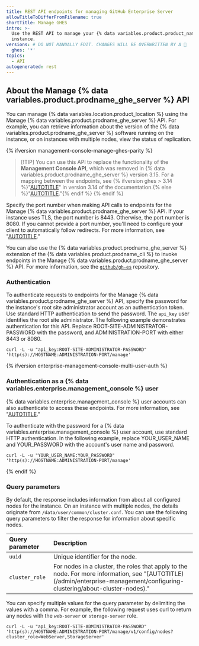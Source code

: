 ```yaml
---
title: REST API endpoints for managing GitHub Enterprise Server
allowTitleToDifferFromFilename: true
shortTitle: Manage GHES
intro: >-
  Use the REST API to manage your {% data variables.product.product_name %}
  instance.
versions: # DO NOT MANUALLY EDIT. CHANGES WILL BE OVERWRITTEN BY A 🤖
  ghes: '*'
topics:
  - API
autogenerated: rest
---
```


## About the Manage {% data variables.product.prodname_ghe_server %} API

You can manage {% data variables.location.product_location %} using the Manage {% data variables.product.prodname_ghe_server %} API. For example, you can retrieve information about the version of the {% data variables.product.prodname_ghe_server %} software running on the instance, or on instances with multiple nodes, view the status of replication.

{% ifversion management-console-manage-ghes-parity %}
> [!TIP] You can use this API to replace the functionality of the **Management Console API**, which was removed in {% data variables.product.prodname_ghe_server %} version 3.15. For a mapping between the endpoints, see {% ifversion ghes > 3.14 %}"[AUTOTITLE](/enterprise-server@3.14/rest/enterprise-admin/management-console)" in version 3.14 of the documentation.{% else %}"[AUTOTITLE](/rest/enterprise-admin/management-console)."{% endif %}
{% endif %}

Specify the port number when making API calls to endpoints for the Manage {% data variables.product.prodname_ghe_server %} API. If your instance uses TLS, the port number is 8443. Otherwise, the port number is 8080. If you cannot provide a port number, you'll need to configure your client to automatically follow redirects. For more information, see "[AUTOTITLE](/admin/configuration/configuring-network-settings/configuring-tls)."

You can also use the {% data variables.product.prodname_ghe_server %} extension of the {% data variables.product.prodname_cli %} to invoke endpoints in the Manage {% data variables.product.prodname_ghe_server %} API. For more information, see the [`github/gh-es`](https://github.com/github/gh-es/blob/main/README.md) repository.

### Authentication

To authenticate requests to endpoints for the Manage {% data variables.product.prodname_ghe_server %} API, specify the password for the instance's root site administrator account as an authentication token. Use standard HTTP authentication to send the password. The `api_key` user identifies the root site administrator. The following example demonstrates authentication for this API. Replace ROOT-SITE-ADMINISTRATOR-PASSWORD with the password, and ADMINISTRATION-PORT with either 8443 or 8080.

```shell
curl -L -u "api_key:ROOT-SITE-ADMINISTRATOR-PASSWORD" 'http(s)://HOSTNAME:ADMINISTRATION-PORT/manage'
```

{% ifversion enterprise-management-console-multi-user-auth %}

### Authentication as a {% data variables.enterprise.management_console %} user

{% data variables.enterprise.management_console %} user accounts can also authenticate to access these endpoints. For more information, see "[AUTOTITLE](/admin/configuration/administering-your-instance-from-the-management-console/managing-access-to-the-management-console#management-console-user)."

To authenticate with the password for a {% data variables.enterprise.management_console %} user account, use standard HTTP authentication. In the following example, replace YOUR_USER_NAME and YOUR_PASSWORD with the account's user name and password.

```shell
curl -L -u "YOUR_USER_NAME:YOUR_PASSWORD" 'http(s)://HOSTNAME:ADMINISTRATION-PORT/manage'
```

{% endif %}

### Query parameters

By default, the response includes information from about all configured nodes for the instance. On an instance with multiple nodes, the details originate from `/data/user/common/cluster.conf`. You can use the following query parameters to filter the response for information about specific nodes.

| Query parameter | Description |
| :- | :- |
| `uuid` | Unique identifier for the node. |
| `cluster_role` | For nodes in a cluster, the roles that apply to the node. For more information, see "[AUTOTITLE)(/admin/enterprise-management/configuring-clustering/about-cluster-nodes)." |

You can specify multiple values for the query parameter by delimiting the values with a comma. For example, the following request uses curl to return any nodes with the `web-server` or `storage-server` role.

```shell
curl -L -u "api_key:ROOT-SITE-ADMINISTRATOR-PASSWORD" 'http(s)://HOSTNAME:ADMINISTRATION-PORT/manage/v1/config/nodes?cluster_role=WebServer,StorageServer'
```

<!-- Content after this section is automatically generated -->
